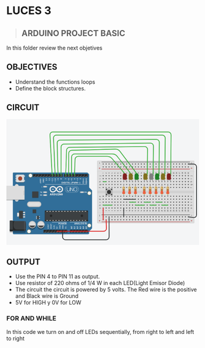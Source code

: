# LUCES 3

> ## ARDUINO PROJECT BASIC

In this folder review the next objetives

## OBJECTIVES

 * Understand the functions loops
 * Define the block structures.


## CIRCUIT

<p align="center"><img src="luces3.PNG" width="700"></p>

## OUTPUT

* Use the PIN 4 to PIN 11 as output.
* Use resistor of 220 ohms of 1/4 W in each LED(Light Emisor Diode)
* The circuit the circuit is powered by 5 volts. The Red wire is the positive and Black wire is Ground
* 5V for HIGH y 0V for LOW

### FOR AND WHILE

In this code we turn on and off LEDs sequentially, from right to left and left to right